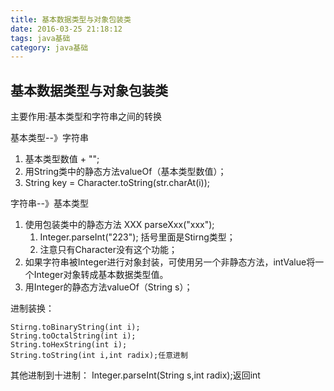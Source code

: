 ```yaml
---
title: 基本数据类型与对象包装类
date: 2016-03-25 21:18:12
tags: java基础
category: java基础
---
```


## 基本数据类型与对象包装类
主要作用:基本类型和字符串之间的转换

基本类型--》字符串

1. 基本类型数值 + "";
2. 用String类中的静态方法valueOf（基本类型数值）；
3. String key = Character.toString(str.charAt(i));

字符串--》基本类型

1. 使用包装类中的静态方法 XXX parseXxx("xxx");
	1. Integer.parseInt("223"); 括号里面是Stirng类型；
	2. 注意只有Character没有这个功能；
2. 如果字符串被Integer进行对象封装，可使用另一个非静态方法，intValue将一个Integer对象转成基本数据类型值。
3. 用Integer的静态方法valueOf（String s）；

进制装换：

	Stirng.toBinaryString(int i);
	String.toOctalString(int i);
	String.toHexString(int i);
	String.toString(int i,int radix);任意进制
其他进制到十进制：
	Integer.parseInt(String s,int radix);返回int

	